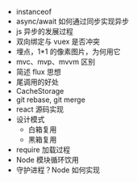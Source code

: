 - instanceof
- async/await 如何通过同步实现异步
- js 异步的发展过程
- 双向绑定与 vuex 是否冲突
- 埋点，1\*1 的像素图片，为何用它
- mvc、mvp、mvvm 区别
- 简述 flux 思想
- 尾调用的好处
- CacheStorage
- git rebase, git merge
- react 源码实现
- 设计模式
  - 白箱复用
  - 黑箱复用
- require 加载过程
- Node 模块循环饮用
- 守护进程？Node 如何实现
